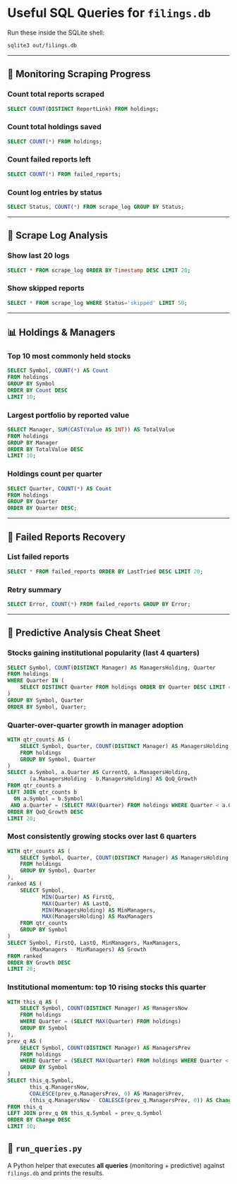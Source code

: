 # Useful SQL Queries for `filings.db`

Run these inside the SQLite shell:
```bash
sqlite3 out/filings.db
````

---

## 🔎 Monitoring Scraping Progress

### Count total reports scraped

```sql
SELECT COUNT(DISTINCT ReportLink) FROM holdings;
```

### Count total holdings saved

```sql
SELECT COUNT(*) FROM holdings;
```

### Count failed reports left

```sql
SELECT COUNT(*) FROM failed_reports;
```

### Count log entries by status

```sql
SELECT Status, COUNT(*) FROM scrape_log GROUP BY Status;
```

---

## 🧾 Scrape Log Analysis

### Show last 20 logs

```sql
SELECT * FROM scrape_log ORDER BY Timestamp DESC LIMIT 20;
```

### Show skipped reports

```sql
SELECT * FROM scrape_log WHERE Status='skipped' LIMIT 50;
```

---

## 📊 Holdings & Managers

### Top 10 most commonly held stocks

```sql
SELECT Symbol, COUNT(*) AS Count
FROM holdings
GROUP BY Symbol
ORDER BY Count DESC
LIMIT 10;
```

### Largest portfolio by reported value

```sql
SELECT Manager, SUM(CAST(Value AS INT)) AS TotalValue
FROM holdings
GROUP BY Manager
ORDER BY TotalValue DESC
LIMIT 10;
```

### Holdings count per quarter

```sql
SELECT Quarter, COUNT(*) AS Count
FROM holdings
GROUP BY Quarter
ORDER BY Quarter DESC;
```

---

## 🔁 Failed Reports Recovery

### List failed reports

```sql
SELECT * FROM failed_reports ORDER BY LastTried DESC LIMIT 20;
```

### Retry summary

```sql
SELECT Error, COUNT(*) FROM failed_reports GROUP BY Error;
```

---

## 🔮 Predictive Analysis Cheat Sheet

### Stocks gaining institutional popularity (last 4 quarters)

```sql
SELECT Symbol, COUNT(DISTINCT Manager) AS ManagersHolding, Quarter
FROM holdings
WHERE Quarter IN (
    SELECT DISTINCT Quarter FROM holdings ORDER BY Quarter DESC LIMIT 4
)
GROUP BY Symbol, Quarter
ORDER BY Symbol, Quarter;
```

### Quarter-over-quarter growth in manager adoption

```sql
WITH qtr_counts AS (
    SELECT Symbol, Quarter, COUNT(DISTINCT Manager) AS ManagersHolding
    FROM holdings
    GROUP BY Symbol, Quarter
)
SELECT a.Symbol, a.Quarter AS CurrentQ, a.ManagersHolding,
       (a.ManagersHolding - b.ManagersHolding) AS QoQ_Growth
FROM qtr_counts a
LEFT JOIN qtr_counts b
  ON a.Symbol = b.Symbol
 AND a.Quarter = (SELECT MAX(Quarter) FROM holdings WHERE Quarter < a.Quarter)
ORDER BY QoQ_Growth DESC
LIMIT 20;
```

### Most consistently growing stocks over last 6 quarters

```sql
WITH qtr_counts AS (
    SELECT Symbol, Quarter, COUNT(DISTINCT Manager) AS ManagersHolding
    FROM holdings
    GROUP BY Symbol, Quarter
),
ranked AS (
    SELECT Symbol,
           MIN(Quarter) AS FirstQ,
           MAX(Quarter) AS LastQ,
           MIN(ManagersHolding) AS MinManagers,
           MAX(ManagersHolding) AS MaxManagers
    FROM qtr_counts
    GROUP BY Symbol
)
SELECT Symbol, FirstQ, LastQ, MinManagers, MaxManagers,
       (MaxManagers - MinManagers) AS Growth
FROM ranked
ORDER BY Growth DESC
LIMIT 20;
```

### Institutional momentum: top 10 rising stocks this quarter

```sql
WITH this_q AS (
    SELECT Symbol, COUNT(DISTINCT Manager) AS ManagersNow
    FROM holdings
    WHERE Quarter = (SELECT MAX(Quarter) FROM holdings)
    GROUP BY Symbol
),
prev_q AS (
    SELECT Symbol, COUNT(DISTINCT Manager) AS ManagersPrev
    FROM holdings
    WHERE Quarter = (SELECT MAX(Quarter) FROM holdings WHERE Quarter < (SELECT MAX(Quarter) FROM holdings))
    GROUP BY Symbol
)
SELECT this_q.Symbol,
       this_q.ManagersNow,
       COALESCE(prev_q.ManagersPrev, 0) AS ManagersPrev,
       (this_q.ManagersNow - COALESCE(prev_q.ManagersPrev, 0)) AS Change
FROM this_q
LEFT JOIN prev_q ON this_q.Symbol = prev_q.Symbol
ORDER BY Change DESC
LIMIT 10;
```

## 📜 `run_queries.py`

A Python helper that executes **all queries** (monitoring + predictive) against `filings.db` and prints the results.
